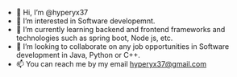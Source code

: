 - 👋 Hi, I’m @hyperyx37
- 👀 I’m interested in Software developemnt.
- 🌱 I’m currently learning backend and frontend frameworks and technologies such as spring boot, Node js, etc.
- 💞️ I’m looking to collaborate on any job opportunities in Software development in Java, Python or C++.
- 📫 You can reach me by my email hyperyx37@gmail.com

<!---
hyperyx37/hyperyx37 is a ✨ special ✨ repository because its `README.md` (this file) appears on your GitHub profile.
You can click the Preview link to take a look at your changes.
--->
